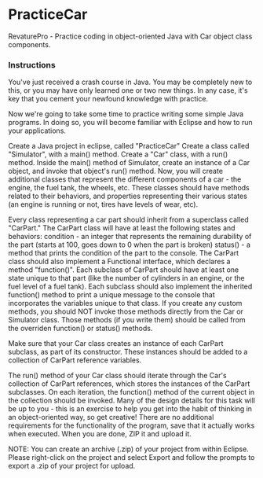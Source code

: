 # PracticeCar
RevaturePro - Practice coding in object-oriented Java with Car object class components.

### Instructions
You've just received a crash course in Java. You may be completely new to this, or you may have only learned one or two new things. In any case, it's key that you cement your newfound knowledge with practice.

Now we're going to take some time to practice writing some simple Java programs. In doing so, you will become familiar with Eclipse and how to run your applications.

Create a Java project in eclipse, called "PracticeCar"
Create a class called "Simulator", with a main() method.
Create a "Car" class, with a run() method.
Inside the main() method of Simulator, create an instance of a Car object, and invoke that object's run() method.
Now, you will create additional classes that represent the different components of a car - the engine, the fuel tank, the wheels, etc. These classes should have methods related to their behaviors, and properties representing their various states (an engine is running or not, tires have levels of wear, etc).

Every class representing a car part should inherit from a superclass called "CarPart." The CarPart class will have at least the following states and behaviors:
condition - an integer that represents the remaining durability of the part (starts at 100, goes down to 0 when the part is broken)
status() - a method that prints the condition of the part to the console.
The CarPart class should also implement a Functional interface, which declares a method "function()".
Each subclass of CarPart should have at least one state unique to that part (like the number of cylinders in an engine, or the fuel level of a fuel tank). Each subclass should also implement the inherited function() method to print a unique message to the console that incorporates the variables unique to that class. If you create any custom methods, you should NOT invoke those methods directly from the Car or Simulator class. Those methods (if you write them) should be called from the overriden function() or status() methods.

Make sure that your Car class creates an instance of each CarPart subclass, as part of its constructor. These instances should be added to a collection of CarPart reference variables.

The run() method of your Car class should iterate through the Car's collection of CarPart references, which stores the instances of the CarPart subclasses. On each iteration, the function() method of the current object in the collection should be invoked.
Many of the design details for this task will be up to you - this is an exercise to help you get into the habit of thinking in an object-oriented way, so get creative! There are no additional requirements for the functionality of the program, save that it actually works when executed. When you are done, ZIP it and upload it.

NOTE: You can create an archive (.zip) of your project from within Eclipse. Please right-click on the project and select Export and follow the prompts to export a .zip of your project for upload. 

